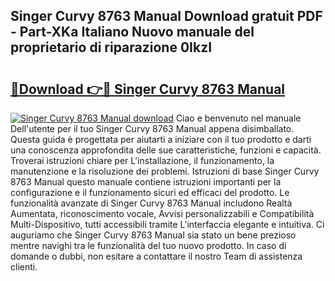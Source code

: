 ## Singer Curvy 8763 Manual Download gratuit PDF - Part-XKa Italiano Nuovo manuale del proprietario di riparazione 0IkzI

# <h2><a href="http://dffiw23.blite.top/?on=Singer+Curvy+8763+Manual">🔗Download 👉🔴 Singer Curvy 8763 Manual</a></h2>

[![Singer Curvy 8763 Manual download](https://i.imgur.com/lujVjoI.png)](http://dffiw23.blite.top/?on=Singer+Curvy+8763+Manual)
Ciao e benvenuto nel manuale Dell'utente per il tuo Singer Curvy 8763 Manual appena disimballato. Questa guida è progettata per aiutarti a iniziare con il tuo prodotto e darti una conoscenza approfondita delle sue caratteristiche, funzioni e capacità. Troverai istruzioni chiare per L'installazione, il funzionamento, la manutenzione e la risoluzione dei problemi. Istruzioni di base Singer Curvy 8763 Manual questo manuale contiene istruzioni importanti per la configurazione e il funzionamento sicuri ed efficaci del prodotto. Le funzionalità avanzate di Singer Curvy 8763 Manual includono Realtà Aumentata, riconoscimento vocale, Avvisi personalizzabili e Compatibilità Multi-Dispositivo, tutti accessibili tramite L'interfaccia elegante e intuitiva. Ci auguriamo che Singer Curvy 8763 Manual sia stato un bene prezioso mentre navighi tra le funzionalità del tuo nuovo prodotto. In caso di domande o dubbi, non esitare a contattare il nostro Team di assistenza clienti.

